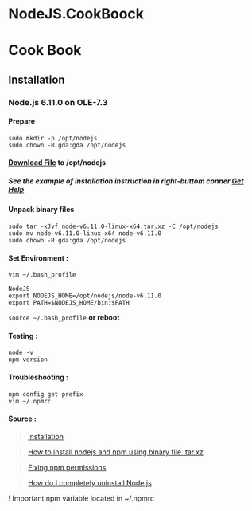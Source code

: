 # NodeJS.CookBoock
Cook Book
========
## Installation
### Node.js 6.11.0 on OLE-7.3
#### Prepare
```
sudo mkdir -p /opt/nodejs
sudo chown -R gda:gda /opt/nodejs
```

#### [Download File](https://nodejs.org/en/) to /opt/nodejs
##### See the example of installation instruction in right-buttom conner [Get Help](https://github.com/nodejs/help/issues)
#### Unpack binary files
```
sudo tar -xJvf node-v6.11.0-linux-x64.tar.xz -C /opt/nodejs 
sudo mv node-v6.11.0-linux-x64 node-v6.11.0
sudo chown -R gda:gda /opt/nodejs
```

#### Set Environment :
`vim ~/.bash_profile`
```
NodeJS
export NODEJS_HOME=/opt/nodejs/node-v6.11.0
export PATH=$NODEJS_HOME/bin:$PATH
```
`source ~/.bash_profile` __or reboot__

#### Testing :
```
node -v
npm version
```
#### Troubleshooting :
```
npm config get prefix
vim ~/.npmrc
```
#### Source :
> [Installation](https://github.com/nodejs/help/wiki/Installation)

> [How to install nodejs and npm using binary file .tar.xz](https://www.youtube.com/watch?v=gQIv4GgsWf4)

> [Fixing npm permissions](https://docs.npmjs.com/getting-started/fixing-npm-permissions)

> [How do I completely uninstall Node.js ](https://stackoverflow.com/questions/11177954/how-do-i-completely-uninstall-node-js-and-reinstall-from-beginning-mac-os-x)

! Important npm variable located in ~/.npmrc
